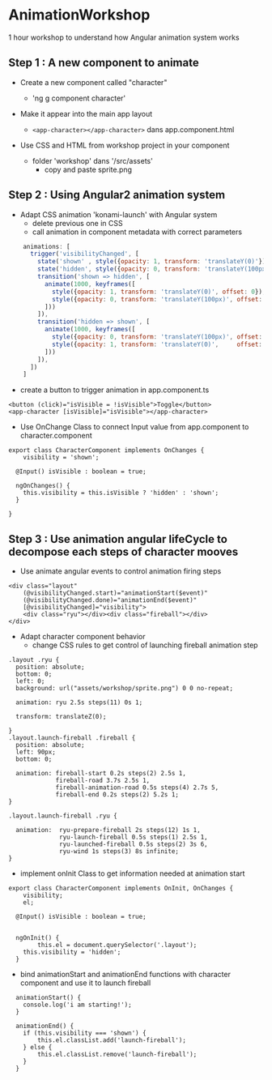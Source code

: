 # AnimationWorkshop


1 hour workshop to understand how Angular animation system works

## Step 1 : A new component to animate

* Create a new component called "character"
	* 'ng g component character'

* Make it appear into the main app layout 
	* `<app-character></app-character>` dans app.component.html

* Use CSS and HTML from workshop project in your component
	* folder 'workshop' dans '/src/assets'
		* copy and paste sprite.png

## Step 2 : Using Angular2 animation system

* Adapt CSS animation 'konami-launch' with Angular system
	* delete previous one in CSS
	* call animation in component metadata with correct parameters

```javascript
	animations: [
	  trigger('visibilityChanged', [
	    state('shown' , style({opacity: 1, transform: 'translateY(0)'})),
	    state('hidden', style({opacity: 0, transform: 'translateY(100px)'})),
	  	transition('shown => hidden', [
	      animate(1000, keyframes([
	        style({opacity: 1, transform: 'translateY(0)', offset: 0}),
	        style({opacity: 0, transform: 'translateY(100px)', offset: 1.0})
	      ]))
	  	]),
	    transition('hidden => shown', [
	      animate(1000, keyframes([
	        style({opacity: 0, transform: 'translateY(100px)', offset: 0}),
	        style({opacity: 1, transform: 'translateY(0)',     offset: 1.0})
	      ]))
	  	]),
	  ])
	]
```


* create a button to trigger animation in app.component.ts

```
<button (click)="isVisible = !isVisible">Toggle</button>
<app-character [isVisible]="isVisible"></app-character>
```

* Use OnChange Class to connect Input value from app.component to character.component

```
export class CharacterComponent implements OnChanges {
	visibility = 'shown';

  @Input() isVisible : boolean = true;

  ngOnChanges() {
  	this.visibility = this.isVisible ? 'hidden' : 'shown';
  }
  
}
```

## Step 3 : Use animation angular lifeCycle to decompose each steps of character mooves

* Use animate angular events to control animation firing steps

```
<div class="layout"
	(@visibilityChanged.start)="animationStart($event)"
	(@visibilityChanged.done)="animationEnd($event)"
	[@visibilityChanged]="visibility">
	<div class="ryu"></div><div class="fireball"></div>
</div>
```

* Adapt character component behavior 
	* change CSS rules to get control of launching fireball animation step

```
.layout .ryu {
  position: absolute;
  bottom: 0;
  left: 0;
  background: url("assets/workshop/sprite.png") 0 0 no-repeat; 

  animation: ryu 2.5s steps(11) 0s 1;              

  transform: translateZ(0);

}
.layout.launch-fireball .fireball {
  position: absolute;
  left: 90px;
  bottom: 0;

  animation: fireball-start 0.2s steps(2) 2.5s 1,
             fireball-road 3.7s 2.5s 1,
             fireball-animation-road 0.5s steps(4) 2.7s 5,
             fireball-end 0.2s steps(2) 5.2s 1;
}

.layout.launch-fireball .ryu {

  animation:  ryu-prepare-fireball 2s steps(12) 1s 1,
              ryu-launch-fireball 0.5s steps(1) 2.5s 1,
              ryu-launched-fireball 0.5s steps(2) 3s 6,
              ryu-wind 1s steps(3) 8s infinite;
}
```

* implement onInit Class to get information needed at animation start

```
export class CharacterComponent implements OnInit, OnChanges {
	visibility;
	el;

  @Input() isVisible : boolean = true;


  ngOnInit() {
		this.el = document.querySelector('.layout');
  	this.visibility = 'hidden';
  }
```

* bind animationStart and animationEnd functions with character component and use it to launch fireball

```
  animationStart() {
  	console.log('i am starting!');
  }

  animationEnd() {
  	if (this.visibility === 'shown') {
  		this.el.classList.add('launch-fireball');
  	} else {
  		this.el.classList.remove('launch-fireball');
  	}
  }
```
